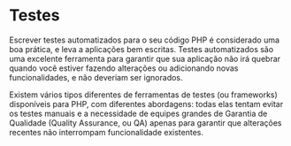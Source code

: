 # Testes

Escrever testes automatizados para o seu código PHP é considerado uma boa prática, e leva a
aplicações bem escritas. Testes automatizados são uma excelente ferramenta para garantir que sua aplicação
não irá quebrar quando você estiver fazendo alterações ou adicionando novas funcionalidades, e não deveriam ser ignorados.

Existem vários tipos diferentes de ferramentas de testes (ou frameworks) disponíveis para PHP, com
diferentes abordagens: todas elas tentam evitar os testes manuais e a necessidade de equipes
grandes de Garantia de Qualidade (Quality Assurance, ou QA) apenas para garantir que alterações recentes não interrompam funcionalidade existentes.